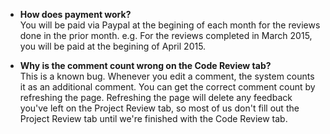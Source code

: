 * **How does payment work?** <br>
  You will be paid via Paypal at the begining of each month for the reviews done in the prior month.
e.g. For the reviews completed in March 2015, you will be paid at the begining of April 2015.

* **Why is the comment count wrong on the Code Review tab?** <br>
  This is a known bug. Whenever you edit a comment, the system counts it as an additional comment. You
can get the correct comment count by refreshing the page. Refreshing the page will delete any feedback
you've left on the Project Review tab, so most of us don't fill out the Project Review tab until we're finished with the Code Review tab.
